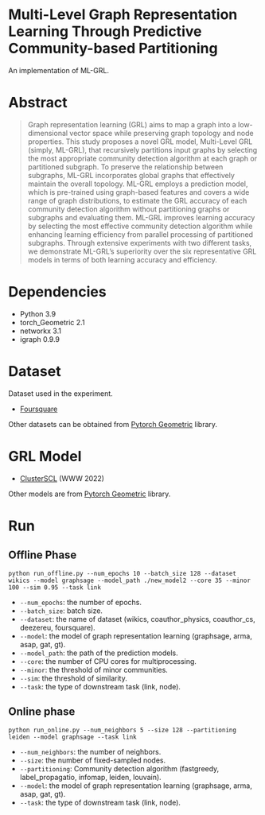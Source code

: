 # Multi-Level Graph Representation Learning Through Predictive Community-based Partitioning
An implementation of ML-GRL.

# Abstract
> Graph representation learning (GRL) aims to map a graph into a low-dimensional vector space while preserving graph topology and node properties. This study proposes a novel GRL model, Multi-Level GRL (simply, ML-GRL), that recursively partitions input graphs by selecting the most appropriate community detection algorithm at each graph or partitioned subgraph. To preserve the relationship between subgraphs, ML-GRL incorporates global graphs that effectively maintain the overall topology. ML-GRL employs a prediction model, which is pre-trained using graph-based features and covers a wide range of graph distributions, to estimate the GRL accuracy of each community detection algorithm without partitioning graphs or subgraphs and evaluating them. ML-GRL improves learning accuracy by selecting the most effective community detection algorithm while enhancing learning efficiency from parallel processing of partitioned subgraphs. Through extensive experiments with two different tasks, we demonstrate ML-GRL’s superiority over the six representative GRL models in terms of both learning accuracy and efficiency.

# Dependencies
- Python 3.9
- torch_Geometric 2.1
- networkx 3.1
- igraph 0.9.9

# Dataset
Dataset used in the experiment.
- [Foursquare](https://sites.google.com/site/yangdingqi/home/foursquare-dataset)

Other datasets can be obtained from [Pytorch Geometric](https://pytorch-geometric.readthedocs.io/en/latest/modules/datasets.html) library. 

# GRL Model
- [ClusterSCL](https://github.com/wyl7/ClusterSCL/tree/main) (WWW 2022)

Other models are from [Pytorch Geometric](https://pytorch-geometric.readthedocs.io/en/latest/modules/nn.html) library. 

# Run
## Offline Phase
```
python run_offline.py --num_epochs 10 --batch_size 128 --dataset wikics --model graphsage --model_path ./new_model2 --core 35 --minor 100 --sim 0.95 --task link
```
- `--num_epochs`: the number of epochs.
- `--batch_size`: batch size.
- `--dataset`: the name of dataset (wikics, coauthor_physics, coauthor_cs, deezereu, foursquare).
- `--model`: the model of graph representation learning (graphsage, arma, asap, gat, gt).
- `--model_path`: the path of the prediction models.
- `--core`: the number of CPU cores for multiprocessing.
- `--minor`: the threshold of minor communities.
- `--sim`: the threshold of similarity.
- `--task`: the type of downstream task (link, node).

## Online phase
```
python run_online.py --num_neighbors 5 --size 128 --partitioning leiden --model graphsage --task link
```
- `--num_neighbors`: the number of neighbors.
- `--size`: the number of fixed-sampled nodes.
- `--partitioning`: Community detection algorithm (fastgreedy, label_propagatio, infomap, leiden, louvain).
- `--model`: the model of graph representation learning (graphsage, arma, asap, gat, gt).
- `--task`: the type of downstream task (link, node).
